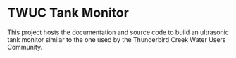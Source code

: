 TWUC Tank Monitor
==================
This project hosts the documentation and source code to build an ultrasonic tank monitor similar to
the one used by the Thunderbird Creek Water Users Community.
